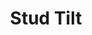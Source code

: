 ---
title: 'Stud Tilt'
icon: icon.png
redirect: 'techs/rotations/function:stud_tilt'

content:
    items: 
        - '@taxonomy.function': 'stud_tilt'
    filter:
        published: true
        type: 'tech' 
---
